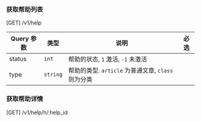 ### 获取帮助列表

[GET] /v1/help

| Query 参数 | 类型     | 说明                                               | 必选 |
| ---------- | -------- | -------------------------------------------------- | ---- |
| status     | `int`    | 帮助的状态, `1` 激活, `-1` 未激活                  |      |
| type       | `string` | 帮助的类型. `article` 为普通文章, `class` 则为分类 |      |

### 获取帮助详情

[GET] /v1/help/h/:help_id
